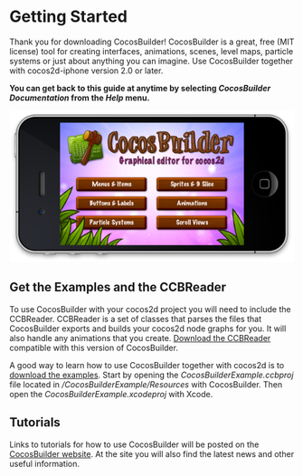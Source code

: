 # Getting Started
Thank you for downloading CocosBuilder! CocosBuilder is a great, free (MIT license) tool for creating interfaces, animations, scenes, level maps, particle systems or just about anything you can imagine. Use CocosBuilder together with cocos2d-iphone version 2.0 or later.

**You can get back to this guide at anytime by selecting *CocosBuilder Documentation* from the *Help* menu.**

![image](1-1.png)

## Get the Examples and the CCBReader
To use CocosBuilder with your cocos2d project you will need to include the CCBReader. CCBReader is a set of classes that parses the files that CocosBuilder exports and builds your cocos2d node graphs for you. It will also handle any animations that you create. [Download the CCBReader](http://cocosbuilder.com) compatible with this version of CocosBuilder.

A good way to learn how to use CocosBuilder together with cocos2d is to [download the examples](http://cocosbuilder.com). Start by opening the *CocosBuilderExample.ccbproj* file located in */CocosBuilderExample/Resources* with CocosBuilder. Then open the *CocosBuilderExample.xcodeproj* with Xcode.

## Tutorials
Links to tutorials for how to use CocosBuilder will be posted on the [CocosBuilder website](http://cocosbuilder.com). At the site you will also find the latest news and other useful information.